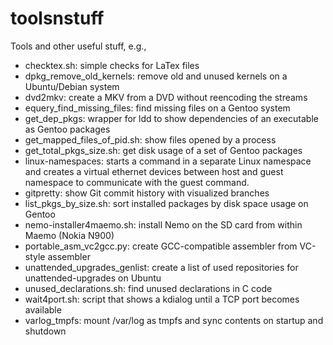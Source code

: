 toolsnstuff
===========

Tools and other useful stuff, e.g.,

* checktex.sh: simple checks for LaTex files
* dpkg_remove_old_kernels: remove old and unused kernels on a Ubuntu/Debian system
* dvd2mkv: create a MKV from a DVD without reencoding the streams
* equery_find_missing_files: find missing files on a Gentoo system
* get_dep_pkgs: wrapper for ldd to show dependencies of an executable as Gentoo packages
* get_mapped_files_of_pid.sh: show files opened by a process
* get_total_pkgs_size.sh: get disk usage of a set of Gentoo packages
* linux-namespaces: starts a command in a separate Linux namespace and creates a virtual ethernet devices between host and guest namespace to communicate with the guest command.
* gitpretty: show Git commit history with visualized branches
* list_pkgs_by_size.sh: sort installed packages by disk space usage on Gentoo
* nemo-installer4maemo.sh: install Nemo on the SD card from within Maemo (Nokia N900)
* portable_asm_vc2gcc.py: create GCC-compatible assembler from VC-style assembler
* unattended_upgrades_genlist: create a list of used repositories for unattended-upgrades on Ubuntu
* unused_declarations.sh: find unused declarations in C code
* wait4port.sh: script that shows a kdialog until a TCP port becomes available
* varlog_tmpfs: mount /var/log as tmpfs and sync contents on startup and shutdown

